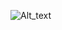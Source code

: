 ![Alt_text](src/assets/React-App-and-8-more-pages-Tấn-Mãi-Microsoft_-Edge-2023-07-07-19-36-01-_online-video-cutter.com_.gif)
